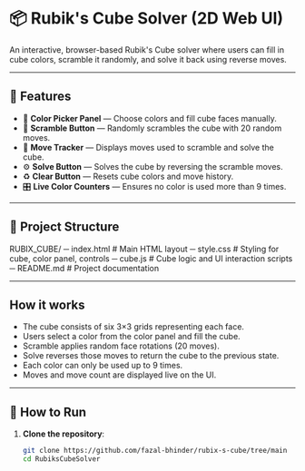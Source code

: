 # 📦 Rubik's Cube Solver (2D Web UI)

An interactive, browser-based Rubik's Cube solver where users can fill in cube colors, scramble it randomly, and solve it back using reverse moves.

---

## 📑 Features

- 🎨 **Color Picker Panel** — Choose colors and fill cube faces manually.
- 🔄 **Scramble Button** — Randomly scrambles the cube with 20 random moves.
- 📝 **Move Tracker** — Displays moves used to scramble and solve the cube.
- ⚙️ **Solve Button** — Solves the cube by reversing the scramble moves.
- ♻️ **Clear Button** — Resets cube colors and move history.
- 🎛️ **Live Color Counters** — Ensures no color is used more than 9 times.

---

## 📂 Project Structure

RUBIX_CUBE/
─ index.html # Main HTML layout
─ style.css # Styling for cube, color panel, controls
─ cube.js # Cube logic and UI interaction scripts
─ README.md # Project documentation

---

## How it works

- The cube consists of six 3×3 grids representing each face.
- Users select a color from the color panel and fill the cube.
- Scramble applies random face rotations (20 moves).
- Solve reverses those moves to return the cube to the previous state.
- Each color can only be used up to 9 times.
- Moves and move count are displayed live on the UI.

---

## 🚀 How to Run

1. **Clone the repository**:
   ```bash
   git clone https://github.com/fazal-bhinder/rubix-s-cube/tree/main
   cd RubiksCubeSolver
